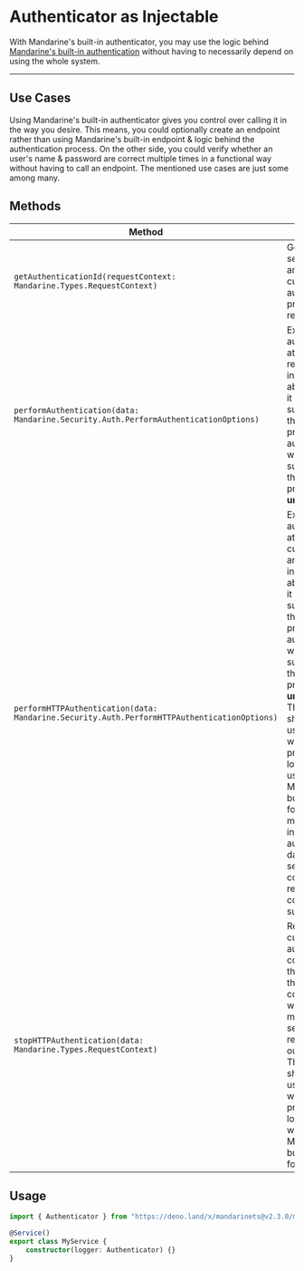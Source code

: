 # Authenticator as Injectable
With Mandarine's built-in authenticator, you may use the logic behind [Mandarine's built-in authentication](/docs/master/mandarine/auth-introduction) without having to necessarily depend on using the whole system.

-----------

## Use Cases
Using Mandarine's built-in authenticator gives you control over calling it in the way you desire. This means, you could optionally create an endpoint rather than using Mandarine's built-in endpoint & logic behind the authentication process. On the other side, you could verify whether an user's name & password are correct multiple times in a functional way without having to call an endpoint. The mentioned use cases are just some among many.

## Methods

| Method | Description |
| ------ | ----------- |
| `getAuthenticationId(requestContext: Mandarine.Types.RequestContext)` | Gets the session id (if any) of the current authentication present in the request |
| `performAuthentication(data: Mandarine.Security.Auth.PerformAuthenticationOptions)` | Executes an authentication attempt and returns information about whether it was successful & the user principal. If the authentication was not successful then the user principal is **undefined** |
| `performHTTPAuthentication(data: Mandarine.Security.Auth.PerformHTTPAuthenticationOptions)` | Executes an authentication attempt in the current request and returns information about whether it was successful & the user principal. If the authentication was not successful then the user principal is **undefined** <br> This method should only be used when wanting to programatically log-in without using Mandarine's built-in system for this, as this method will inject the authentication data in the session container and request context if successful. |
| `stopHTTPAuthentication(data: Mandarine.Types.RequestContext)` | Removes the current authentication context from the request & the session container which will make the user sending the request log out. <br> This method should only be used when wanting to programatically log-out without using Mandarine's built-in system for this. |

## Usage

```typescript
import { Authenticator } from "https://deno.land/x/mandarinets@v2.3.0/mod.ts"; 

@Service()
export class MyService {
    constructor(logger: Authenticator) {}
}
```